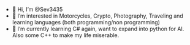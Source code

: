 - 👋 Hi, I’m @Sev3435
- 👀 I’m interested in Motorcycles, Crypto, Photography, Traveling and learning languages (both programming/non programming)
- 🌱 I’m currently learning C# again, want to expand into python for AI. Also some C++ to make my life miserable.
